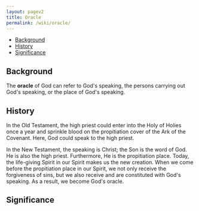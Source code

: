```yaml
---
layout: pagev2
title: Oracle
permalink: /wiki/oracle/
---
```

- [Background](#background)
- [History](#history)
- [Significance](#significance)

## Background

The **oracle** of God can refer to God's speaking, the persons carrying out God's speaking, or the place of God's speaking. 

## History

In the Old Testament, the high priest could enter into the Holy of Holies once a year and sprinkle blood on the propitiation cover of the Ark of the Covenant. Here, God could speak to the high priest.

In the New Testament, the speaking is Christ; the Son is the word of God. He is also the high priest. Furthermore, He is the propitiation place. Today, the life-giving Spirit in our Spirit makes us the new creation. When we come before the propitiation place in our Spirit, we not only receive the forgiveness of sins, but we also receive and are constituted with God's speaking. As a result, we become God's oracle.

## Significance
